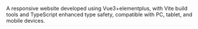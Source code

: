 A responsive website developed using Vue3+elementplus, with Vite build tools and TypeScript enhanced type safety, compatible with PC, tablet, and mobile devices.

